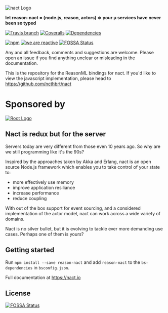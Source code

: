![nact Logo](https://raw.githubusercontent.com/ncthbrt/nact/master/assets/logo.svg?sanitize=true)

**let reason-nact = (node.js, reason, actors) ⇒ your µ services have never been so typed**


<!-- Badges -->
[![Travis branch](https://img.shields.io/travis/ncthbrt/reason-nact/master.svg?style=flat-square)](http://travis-ci.org/ncthbrt/reason-nact)
[![Coveralls](https://img.shields.io/coveralls/ncthbrt/reason-nact.svg?style=flat-square)]() [![Dependencies](https://david-dm.org/ncthbrt/nact.svg?branch=master&style=flat-square)](https://david-dm.org/ncthbrt/reason-nact) 

[![npm](https://img.shields.io/npm/v/nact.svg?style=flat-square)](https://www.npmjs.com/package/reason-nact) [![we are reactive](https://img.shields.io/badge/we_are-reactive-blue.svg?style=flat-square)](https://www.reactivemanifesto.org/)
[![FOSSA Status](https://app.fossa.io/api/projects/git%2Bgithub.com%2Fncthbrt%2Freason-nact.svg?type=shield)](https://app.fossa.io/projects/git%2Bgithub.com%2Fncthbrt%2Freason-nact?ref=badge_shield)

Any and all feedback, comments and suggestions are welcome. Please open an issue if you find anything unclear or misleading in the documentation. 

This is the repository for the ReasonML bindings for nact. If you'd like to view the javascript implementation, please head to https://github.com/ncthbrt/nact

# Sponsored by 
[![Root Logo](https://raw.githubusercontent.com/ncthbrt/nact/master/root-logo.svg?sanitize=true)](https://root.co.za)

## Nact is redux but for the server

Servers today are very different from those even 10 years ago. So why are we still programming like it's the 90s?

Inspired by the approaches taken by Akka and Erlang, nact is an open source Node.js framework which enables you to take control of your state to:
         
- more effectively use memory
- improve application resiliance
- increase performance
- reduce coupling 

With out of the box support for event sourcing, and a considered implementation of the actor model, nact can work across a wide variety of domains.

Nact is no silver bullet, but it is evolving to tackle ever more demanding use cases. Perhaps one of them is yours?

## Getting started

Run `npm install --save reason-nact` and add `reason-nact` to the `bs-dependencies` in `bsconfig.json`. 

Full documentation at https://nact.io

## License
[![FOSSA Status](https://app.fossa.io/api/projects/git%2Bgithub.com%2Fncthbrt%2Freason-nact.svg?type=large)](https://app.fossa.io/projects/git%2Bgithub.com%2Fncthbrt%2Freason-nact?ref=badge_large)
